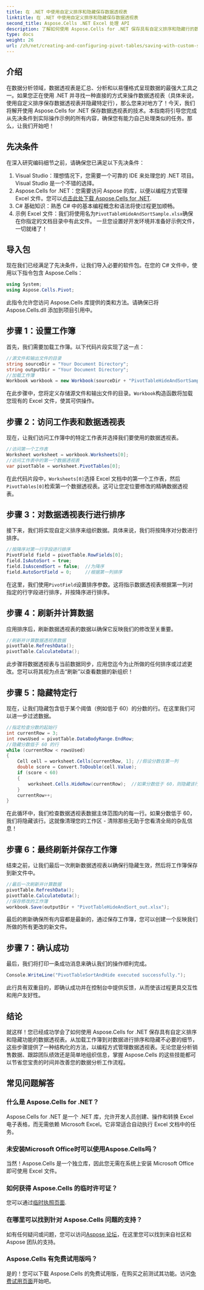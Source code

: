 ```yaml
---
title: 在 .NET 中使用自定义排序和隐藏保存数据透视表
linktitle: 在 .NET 中使用自定义排序和隐藏保存数据透视表
second_title: Aspose.Cells .NET Excel 处理 API
description: 了解如何使用 Aspose.Cells for .NET 保存具有自定义排序和隐藏行的数据透视表。包含实际示例的分步指南。
type: docs
weight: 26
url: /zh/net/creating-and-configuring-pivot-tables/saving-with-custom-sort-and-hide/
---
```

## 介绍
在数据分析领域，数据透视表是汇总、分析和以易懂格式呈现数据的最强大工具之一。如果您正在使用 .NET 并寻找一种直接的方式来操作数据透视表（具体来说，使用自定义排序保存数据透视表并隐藏特定行），那么您来对地方了！今天，我们将解开使用 Aspose.Cells for .NET 保存数据透视表的技术。本指南将引导您完成从先决条件到实际操作示例的所有内容，确保您有能力自己处理类似的任务。那么，让我们开始吧！
## 先决条件
在深入研究编码细节之前，请确保您已满足以下先决条件：
1. Visual Studio：理想情况下，您需要一个可靠的 IDE 来处理您的 .NET 项目。Visual Studio 是一个不错的选择。
2.  Aspose.Cells for .NET：您需要访问 Aspose 的库，以便以编程方式管理 Excel 文件。您可以[点击此处下载 Aspose.Cells for .NET](https://releases.aspose.com/cells/net/).
3. C# 基础知识：熟悉 C# 中的基本编程概念和语法将使过程更加顺畅。
4. 示例 Excel 文件：我们将使用名为`PivotTableHideAndSortSample.xlsx`确保在你指定的文档目录中有此文件。
一旦您设置好开发环境并准备好示例文件，一切就绪了！
## 导入包
现在我们已经满足了先决条件，让我们导入必要的软件包。在您的 C# 文件中，使用以下指令包含 Aspose.Cells：
```csharp
using System;
using Aspose.Cells.Pivot;
```
此指令允许您访问 Aspose.Cells 库提供的类和方法。请确保已将 Aspose.Cells.dll 添加到项目引用中。
## 步骤 1：设置工作簿
首先，我们需要加载工作簿。以下代码片段实现了这一点：
```csharp
//源文件和输出文件的目录
string sourceDir = "Your Document Directory";
string outputDir = "Your Document Directory";
//加载工作簿
Workbook workbook = new Workbook(sourceDir + "PivotTableHideAndSortSample.xlsx");
```
在此步骤中，您将定义存储源文件和输出文件的目录。`Workbook`构造函数将加载您现有的 Excel 文件，使其可供操作。
## 步骤 2：访问工作表和数据透视表
现在，让我们访问工作簿中的特定工作表并选择我们要使用的数据透视表。
```csharp
//访问第一个工作表
Worksheet worksheet = workbook.Worksheets[0];
//访问工作表中的第一个数据透视表
var pivotTable = worksheet.PivotTables[0];
```
在此代码片段中，`Worksheets[0]`选择 Excel 文档中的第一个工作表，然后`PivotTables[0]`检索第一个数据透视表。这可让您定位要修改的精确数据透视表。
## 步骤 3：对数据透视表行进行排序
接下来，我们将实现自定义排序来组织数据。具体来说，我们将按降序对分数进行排序。
```csharp
//按降序对第一行字段进行排序
PivotField field = pivotTable.RowFields[0];
field.IsAutoSort = true;
field.IsAscendSort = false;  //为降序
field.AutoSortField = 0;     //根据第一列排序
```
在这里，我们使用`PivotField`设置排序参数。这将指示数据透视表根据第一列对指定的行字段进行排序，并按降序进行排序。 
## 步骤 4：刷新并计算数据
应用排序后，刷新数据透视表的数据以确保它反映我们的修改至关重要。
```csharp
//刷新并计算数据透视表数据
pivotTable.RefreshData();
pivotTable.CalculateData();
```
此步骤将数据透视表与当前数据同步，应用您迄今为止所做的任何排序或过滤更改。您可以将其视为点击“刷新”以查看数据的新组织！
## 步骤 5：隐藏特定行
现在，让我们隐藏包含低于某个阈值（例如低于 60）的分数的行。在这里我们可以进一步过滤数据。
```csharp
//指定检查分数的起始行
int currentRow = 3;
int rowsUsed = pivotTable.DataBodyRange.EndRow;
//隐藏分数低于 60 的行
while (currentRow < rowsUsed)
{
    Cell cell = worksheet.Cells[currentRow, 1]; //假设分数在第一列
    double score = Convert.ToDouble(cell.Value);
    if (score < 60)
    {
        worksheet.Cells.HideRow(currentRow);  //如果分数低于 60，则隐藏该行
    }
    currentRow++;
}
```
在此循环中，我们检查数据透视表数据主体范围内的每一行。如果分数低于 60，我们将隐藏该行。这就像清理您的工作区 - 清除那些无助于您看清全局的杂乱信息！
## 步骤 6：最终刷新并保存工作簿
结束之前，让我们最后一次刷新数据透视表以确保行隐藏生效，然后将工作簿保存到新文件中。
```csharp
//最后一次刷新并计算数据
pivotTable.RefreshData();
pivotTable.CalculateData();
//保存修改的工作簿
workbook.Save(outputDir + "PivotTableHideAndSort_out.xlsx");
```
最后的刷新确保所有内容都是最新的，通过保存工作簿，您可以创建一个反映我们所做的所有更改的新文件。
## 步骤 7：确认成功
最后，我们将打印一条成功消息来确认我们的操作顺利完成。
```csharp
Console.WriteLine("PivotTableSortAndHide executed successfully.");
```
此行具有双重目的，即确认成功并在控制台中提供反馈，从而使该过程更具交互性和用户友好性。
## 结论
就这样！您已经成功学会了如何使用 Aspose.Cells for .NET 保存具有自定义排序和隐藏功能的数据透视表。从加载工作簿到对数据进行排序和隐藏不必要的细节，这些步骤提供了一种结构化的方法，以编程方式管理数据透视表。无论您是分析销售数据、跟踪团队绩效还是简单地组织信息，掌握 Aspose.Cells 的这些技能都可以节省您宝贵的时间并改善您的数据分析工作流程。
## 常见问题解答
### 什么是 Aspose.Cells for .NET？
Aspose.Cells for .NET 是一个 .NET 库，允许开发人员创建、操作和转换 Excel 电子表格，而无需依赖 Microsoft Excel。它非常适合自动执行 Excel 文档中的任务。
### 未安装Microsoft Office时可以使用Aspose.Cells吗？
当然！Aspose.Cells 是一个独立库，因此您无需在系统上安装 Microsoft Office 即可使用 Excel 文件。
### 如何获得 Aspose.Cells 的临时许可证？
您可以通过[临时执照页面](https://purchase.aspose.com/temporary-license/).
### 在哪里可以找到针对 Aspose.Cells 问题的支持？
如有任何疑问或问题，您可以访问[Aspose 论坛](https://forum.aspose.com/c/cells/9)，在这里您可以找到来自社区和 Aspose 团队的支持。
### Aspose.Cells 有免费试用版吗？
是的！您可以下载 Aspose.Cells 的免费试用版，在购买之前测试其功能。访问[免费试用页面](https://releases.aspose.com/)开始吧。
